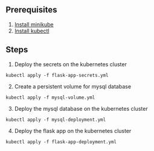 ## Prerequisites
1. [Install minikube](https://minikube.sigs.k8s.io/docs/start/)
2. [Install kubectl](https://kubernetes.io/docs/tasks/tools/)

## Steps
1. Deploy the secrets on the kubernetes cluster
```
kubectl apply -f flask-app-secrets.yml
```
2. Create a persistent volume for mysql database
```
kubectl apply -f mysql-volume.yml
```
3. Deploy the mysql database on the kubernetes cluster
```
kubectl apply -f mysql-deployment.yml
```
4. Deploy the flask app on the kubernetes cluster
```
kubectl apply -f flask-app-deployment.yml
```